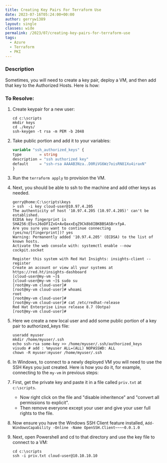 ```yaml
---
title: Creating Key Pairs For Terraform Use
date: 2023-07-16T05:24:00+00:00
author: gerryw1389
layout: single
classes: wide
permalink: /2023/07/creating-key-pairs-for-terraform-use
tags:
  - Azure
  - Terraform
  - PKI
---
```

<!--more-->

### Description

Sometimes, you will need to create a key pair, deploy a VM, and then add that key to the Authorized Hosts. Here is how:

### To Resolve:

1. Create keypair for a new user: 

   ```shell
   cd c:\scripts
   mkdir keys
   cd ./keys/
   ssh-keygen -t rsa -m PEM -b 2048
   ```

1. Take public portion and add it to your variables:

   ```terraform
   variable "ssh_authorized_keys" {
   type        = string
   description = "ssh authorized key"
   default     = "ssh-rsa AAAAB3Nza..D0RiVG6Wz7oisRN81Xu4iraxN"
   }
   ```

1. Run the `terraform apply` to provision the VM.

1. Next, you should be able to ssh to the machine and add other keys as needed.

   ```shell
   gerry@home:C:\scripts\keys
   > ssh  -i key cloud-user@10.97.4.205
   The authenticity of host '10.97.4.205 (10.97.4.205)' can't be established.
   ECDSA key fingerprint is SHA256:E5vsJ6oDFIZxG+AvQaxxEqZ9Ck8b8IBKBBSASBrxfpA.
   Are you sure you want to continue connecting (yes/no/[fingerprint])? yes
   Warning: Permanently added '10.97.4.205' (ECDSA) to the list of known hosts.
   Activate the web console with: systemctl enable --now cockpit.socket

   Register this system with Red Hat Insights: insights-client --register
   Create an account or view all your systems at https://red.ht/insights-dashboard
   [cloud-user@my-vm ~]$
   [cloud-user@my-vm ~]$ sudo su
   [root@my-vm cloud-user]#
   [root@my-vm cloud-user]# whoami
   root
   [root@my-vm cloud-user]#
   [root@my-vm cloud-user]# cat /etc/redhat-release
   Red Hat Enterprise Linux release 8.7 (Ootpa)
   [root@my-vm cloud-user]#
   ```

1. Here we create a new local user and add some public portion of a key pair to authorized_keys file:

   ```shell
   useradd myuser
   mkdir /home/myuser/.ssh
   echo ssh-rsa some-key >> /home/myuser/.ssh/authorized_keys
   visudo # add : %myuser ALL=(ALL) NOPASSWD: ALL
   chown -R myuser:myuser /home/myuser/.ssh
   ```

1. In Windows, to connect to a newly deployed VM you will need to use the SSH Keys you just created. Here is how you do it, for example, connecting to the `my-vm` in previous steps:

1. First, get the private key and paste it in a file called `priv.txt` at `c:\scripts`.
   - Now right click on the file and "disable inheritence" and "convert all permissions to explicit".
   - Then remove everyone except your user and give your user full rights to the file.

1. Now ensure you have the Windows SSH Client feature installed, `Add-WindowsCapability -Online -Name OpenSSH.Client~~~~0.0.1.0`

1. Next, open Powershell and cd to that directory and use the key file to connect to a VM:

   ```shell
   cd c:\scripts
   ssh -i priv.txt cloud-user@10.10.10.10
   ```
